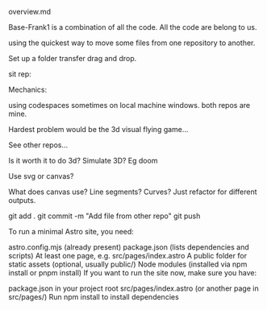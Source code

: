 overview.md

Base-Frank1 is a combination of all the code. All the code are belong to us.

using the quickest way to move some files from one repository to another. 

Set up a folder transfer
drag and drop. 


sit rep: 






Mechanics:


using codespaces sometimes on local machine windows. both repos are mine.

Hardest problem would be the 3d visual flying game…

See other repos…

Is it worth it to do 3d? Simulate 3D? Eg doom


Use svg or canvas? 

What does canvas use? Line segments? Curves? Just refactor for different outputs.

git add .
git commit -m "Add file from other repo"
git push

To run a minimal Astro site, you need:

astro.config.mjs (already present)
package.json (lists dependencies and scripts)
At least one page, e.g. src/pages/index.astro
A public folder for static assets (optional, usually public/)
Node modules (installed via npm install or pnpm install)
If you want to run the site now, make sure you have:

package.json in your project root
src/pages/index.astro (or another page in src/pages/)
Run npm install to install dependencies